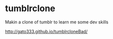 tumblrclone
===========

Makin a clone of tumblr to learn me some dev skills

http://gato333.github.io/tumblrcloneBad/
